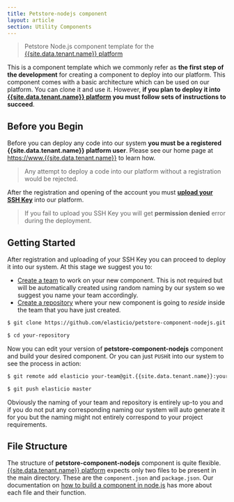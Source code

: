 ```yaml
---
title: Petstore-nodejs component
layout: article
section: Utility Components
---
```



> Petstore Node.js component template for the [{{site.data.tenant.name}} platform](http://www.{{site.data.tenant.name}} "{{site.data.tenant.name}} platform")

This is a component template which we commonly refer as **the first step of the development** for creating a component to deploy into our platform. This component comes with a basic architecture which can be used on our platform. You can clone it and use it. However, **if you plan to deploy it into [{{site.data.tenant.name}} platform](https://www.{{site.data.tenant.name}} "{{site.data.tenant.name}} platform") you must follow sets of instructions to succeed**.

## Before you Begin

Before you can deploy any code into our system **you must be a registered {{site.data.tenant.name}} platform user**. Please see our home page at [https://www.{{site.data.tenant.name}}](https://www.{{site.data.tenant.name}}) to learn how.

> Any attempt to deploy a code into our platform without a registration would be rejected.

After the registration and opening of the account you must **[upload your SSH Key](http://go2.{{site.data.tenant.name}}/manage-ssh-keys)** into our platform.

> If you fail to upload you SSH Key you will get **permission denied** error during the deployment.

## Getting Started

After registration and uploading of your SSH Key you can proceed to deploy it into our system. At this stage we suggest you to:
* [Create a team](http://go2.{{site.data.tenant.name}}/manage-teams) to work on your new component. This is not required but will be automatically created using random naming by our system so we suggest you name your team accordingly.
* [Create a repository](http://go2.{{site.data.tenant.name}}/manage-repositories) where your new component is going to *reside* inside the team that you have just created.

```bash
$ git clone https://github.com/elasticio/petstore-component-nodejs.git your-repository

$ cd your-repository
```
Now you can edit your version of **petstore-component-nodejs** component and build your desired component. Or you can just ``PUSH``it into our system to see the process in action:

```bash
$ git remote add elasticio your-team@git.{{site.data.tenant.name}}:your-repository.git

$ git push elasticio master
```
Obviously the naming of your team and repository is entirely up-to you and if you do not put any corresponding naming our system will auto generate it for you but the naming might not entirely correspond to your project requirements.

## File Structure

The structure of **petstore-component-nodejs** component is quite flexible. [{{site.data.tenant.name}} platform](https://www.{{site.data.tenant.name}}) expects only two files to be present in the main directory. These are the ``component.json`` and ``package.json``. Our documentation on [how to build a component in node.js](https://support.{{site.data.tenant.name}}/support/solutions/articles/14000027123-how-to-build-a-component-in-node-js) has more about each file and their function.
